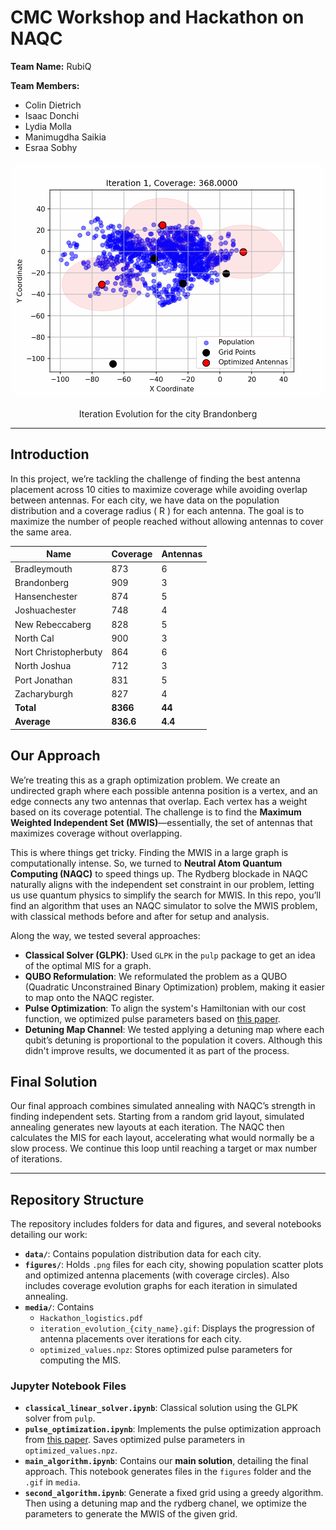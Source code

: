 # CMC Workshop and Hackathon on NAQC
**Team Name:** RubiQ

**Team Members:**
- Colin Dietrich
- Isaac Donchi
- Lydia Molla
- Manimugdha Saikia
- Esraa Sobhy

![Iteration Evolution](media/iteration_evolution_Brandonberg.gif)

<p align="center"> Iteration Evolution for the city Brandonberg </p>

---

## Introduction

In this project, we’re tackling the challenge of finding the best antenna placement across 10 cities to maximize coverage while avoiding overlap between antennas. For each city, we have data on the population distribution and a coverage radius \( R \) for each antenna. The goal is to maximize the number of people reached without allowing antennas to cover the same area.

| Name                | Coverage | Antennas |
|---------------------|----------|----------|
| Bradleymouth        | 873      | 6        |
| Brandonberg         | 909      | 3        |
| Hansenchester       | 874      | 5        |
| Joshuachester       | 748      | 4        |
| New Rebeccaberg     | 828      | 5        |
| North Cal           | 900      | 3        |
| Nort Christopherbuty| 864      | 6        |
| North Joshua        | 712      | 3        |
| Port Jonathan       | 831      | 5        |
| Zacharyburgh        | 827      | 4        |
| **Total**           | **8366** | **44**   |
| **Average**         | **836.6**| **4.4**  |

## Our Approach

We’re treating this as a graph optimization problem. We create an undirected graph where each possible antenna position is a vertex, and an edge connects any two antennas that overlap. Each vertex has a weight based on its coverage potential. The challenge is to find the **Maximum Weighted Independent Set (MWIS)**—essentially, the set of antennas that maximizes coverage without overlapping.

This is where things get tricky. Finding the MWIS in a large graph is computationally intense. So, we turned to **Neutral Atom Quantum Computing (NAQC)** to speed things up. The Rydberg blockade in NAQC naturally aligns with the independent set constraint in our problem, letting us use quantum physics to simplify the search for MWIS. In this repo, you’ll find an algorithm that uses an NAQC simulator to solve the MWIS problem, with classical methods before and after for setup and analysis.

Along the way, we tested several approaches:

- **Classical Solver (GLPK)**: Used `GLPK` in the `pulp` package to get an idea of the optimal MIS for a graph.
- **QUBO Reformulation**: We reformulated the problem as a QUBO (Quadratic Unconstrained Binary Optimization) problem, making it easier to map onto the NAQC register.
- **Pulse Optimization**: To align the system's Hamiltonian with our cost function, we optimized pulse parameters based on [this paper](https://arxiv.org/abs/2202.09372). 
- **Detuning Map Channel**: We tested applying a detuning map where each qubit’s detuning is proportional to the population it covers. Although this didn't improve results, we documented it as part of the process.

## Final Solution

Our final approach combines simulated annealing with NAQC’s strength in finding independent sets. Starting from a random grid layout, simulated annealing generates new layouts at each iteration. The NAQC then calculates the MIS for each layout, accelerating what would normally be a slow process. We continue this loop until reaching a target or max number of iterations.

---

## Repository Structure

The repository includes folders for data and figures, and several notebooks detailing our work:

- **`data/`**: Contains population distribution data for each city.
- **`figures/`**: Holds `.png` files for each city, showing population scatter plots and optimized antenna placements (with coverage circles). Also includes coverage evolution graphs for each iteration in simulated annealing.
- **`media/`**: Contains
    - `Hackathon_logistics.pdf`
    - `iteration_evolution_{city_name}.gif`: Displays the progression of antenna placements over iterations for each city.
    - `optimized_values.npz`: Stores optimized pulse parameters for computing the MIS.

### Jupyter Notebook Files

- **`classical_linear_solver.ipynb`**: Classical solution using the GLPK solver from `pulp`.
- **`pulse_optimization.ipynb`**: Implements the pulse optimization approach from [this paper](https://arxiv.org/abs/2202.09372). Saves optimized pulse parameters in `optimized_values.npz`.
- **`main_algorithm.ipynb`**: Contains our **main solution**, detailing the final approach. This notebook generates files in the `figures` folder and the `.gif` in `media`.
- **`second_algorithm.ipynb`**: Generate a fixed grid using a greedy algorithm. Then using a detuning map and the rydberg chanel, we optimize the parameters to generate the MWIS of the given grid.
